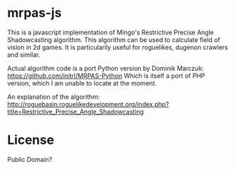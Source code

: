 mrpas-js
========

This is a javascript implementation of Mingo's Restrictive Precise Angle Shadowcasting algorithm.
This algorithm can be  used to calculate field of vision in 2d games. It is particularily useful for roguelikes, dugenon crawlers and similar.

Actual algorithm code is a port Python version by Dominik Marczuk:
https://github.com/initrl/MRPAS-Python
Which is itself a port of PHP version, which I am unable to locate at the moment.

An explanation of the algorithm:
http://roguebasin.roguelikedevelopment.org/index.php?title=Restrictive_Precise_Angle_Shadowcasting

License
=======
Public Domain?